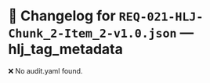 # 📝 Changelog for `REQ-021-HLJ-Chunk_2-Item_2-v1.0.json` — **hlj_tag_metadata**

❌ No audit.yaml found.
